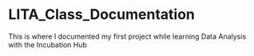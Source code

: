 # LITA_Class_Documentation
This is where I documented my first project while learning Data Analysis with the Incubation Hub
